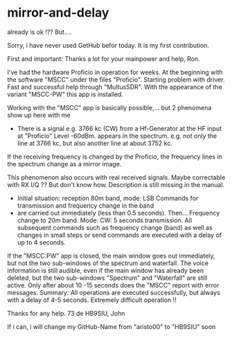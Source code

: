 # mirror-and-delay
already is ok !?? But....

Sorry, i have never used GetHub befor today. 
It is my first contribution.

First and important:
Thanks a lot for your mainpower and help, Ron.


I've had the hardware Proficio in operation for weeks.
At the beginning with the software "MSCC" under the files "Proficio".
Starting problem with driver. Fast and successful help
through "MultusSDR".
With the appearance of the variant "MSCC-PW" this app is installed.

Working with the "MSCC" app is basically possible,... but
2 phenomena show up here with me

- There is a signal  e.g. 3766 kc (CW) from a  Hf-Generator at the HF input at "Proficio"  Level -60dBm.
appears in the spectrum. e.g. not only the line at 3766 kc, but also another line at about 3752 kc.

If the receiving frequency is changed by the Proficio, the frequency lines in the spectrum change as a mirror image. 

This phenomenon also occurs with real received signals.
Maybe correctable with RX I/Q ??
But don't know how. Description is still missing in the manual.

- Initial situation: reception 80m band, mode: LSB Commands for transmission and frequency change in the band 
- are carried out immediately (less than 0.5 seconds). Then...
Frequency change to 20m band. Mode: CW: 5 seconds transmission. All subsequent commands such as frequency change (band) 
as well as changes in small steps or send commands are executed with a delay of up to 4 seconds.

If the "MSCC.PW" app is closed, the main window goes out immediately, but not the two sub-windows of the spectrum and waterfall. 
The voice information is still audible, even if the main window has already been deleted, but the two sub-windows
"Spectrum" and "Waterfall" are still active. Only after about 10 -15 seconds does the "MSCC" report with error messages.
Summary: All operations are executed successfully, but always with a delay of 4-5 seconds.
  Extremely difficult operation !!
  
  
  Thanks for any help.   73 de HB9SIU, John
  
  If i can, i will change my GitHub-Name from "aristo00" to "HB9SIU" soon
